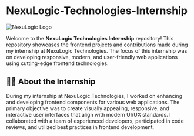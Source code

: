 # NexuLogic-Technologies-Internship

![NexuLogic Logo](https://nexuslogictech.com/assets/images/Logo-transparent.png)

Welcome to the **NexuLogic Technologies Internship** repository! This repository showcases the frontend projects and contributions made during my internship at NexuLogic Technologies. The focus of this internship was on developing responsive, modern, and user-friendly web applications using cutting-edge frontend technologies.

## 🧑‍💼 About the Internship

During my internship at NexuLogic Technologies, I worked on enhancing and developing frontend components for various web applications. The primary objective was to create visually appealing, responsive, and interactive user interfaces that align with modern UI/UX standards. I collaborated with a team of experienced developers, participated in code reviews, and utilized best practices in frontend development.

